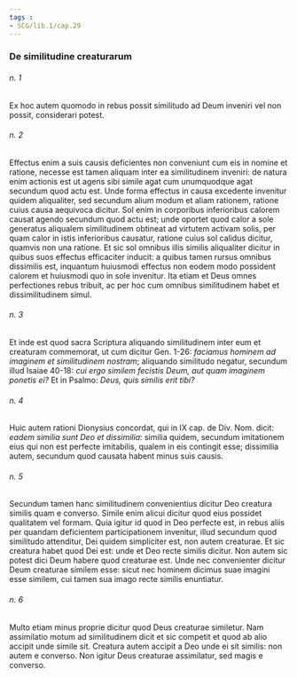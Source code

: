 ```yaml
---
tags : 
- SCG/lib.1/cap.29
---
```


### De similitudine creaturarum

###### n. 1
Ex hoc autem quomodo in rebus possit similitudo ad Deum inveniri vel non possit, considerari potest.

###### n. 2
Effectus enim a suis causis deficientes non conveniunt cum eis in nomine et ratione, necesse est tamen aliquam inter ea similitudinem inveniri: de natura enim actionis est ut agens sibi simile agat cum unumquodque agat secundum quod actu est. Unde forma effectus in causa excedente invenitur quidem aliqualiter, sed secundum alium modum et aliam rationem, ratione cuius causa aequivoca dicitur. Sol enim in corporibus inferioribus calorem causat agendo secundum quod actu est; unde oportet quod calor a sole generatus aliqualem similitudinem obtineat ad virtutem activam solis, per quam calor in istis inferioribus causatur, ratione cuius sol calidus dicitur, quamvis non una ratione. Et sic sol omnibus illis similis aliqualiter dicitur in quibus suos effectus efficaciter inducit: a quibus tamen rursus omnibus dissimilis est, inquantum huiusmodi effectus non eodem modo possident calorem et huiusmodi quo in sole invenitur. Ita etiam et Deus omnes perfectiones rebus tribuit, ac per hoc cum omnibus similitudinem habet et dissimilitudinem simul.

###### n. 3
Et inde est quod sacra Scriptura aliquando similitudinem inter eum et creaturam commemorat, ut cum dicitur Gen. 1-26: *faciamus hominem ad imaginem et similitudinem nostram*; aliquando similitudo negatur, secundum illud Isaiae 40-18: *cui ergo similem fecistis Deum, aut quam imaginem ponetis ei?* Et in Psalmo: *Deus, quis similis erit tibi?*

###### n. 4
Huic autem rationi Dionysius concordat, qui in IX cap. de Div. Nom. dicit: *eadem similia sunt Deo et dissimilia*: similia quidem, secundum imitationem eius qui non est perfecte imitabilis, qualem in eis contingit esse; dissimilia autem, secundum quod causata habent minus suis causis.

###### n. 5
Secundum tamen hanc similitudinem convenientius dicitur Deo creatura similis quam e converso. Simile enim alicui dicitur quod eius possidet qualitatem vel formam. Quia igitur id quod in Deo perfecte est, in rebus aliis per quandam deficientem participationem invenitur, illud secundum quod similitudo attenditur, Dei quidem simpliciter est, non autem creaturae. Et sic creatura habet quod Dei est: unde et Deo recte similis dicitur. Non autem sic potest dici Deum habere quod creaturae est. Unde nec convenienter dicitur Deum creaturae similem esse: sicut nec hominem dicimus suae imagini esse similem, cui tamen sua imago recte similis enuntiatur.

###### n. 6
Multo etiam minus proprie dicitur quod Deus creaturae similetur. Nam assimilatio motum ad similitudinem dicit et sic competit et quod ab alio accipit unde simile sit. Creatura autem accipit a Deo unde ei sit similis: non autem e converso. Non igitur Deus creaturae assimilatur, sed magis e converso.

